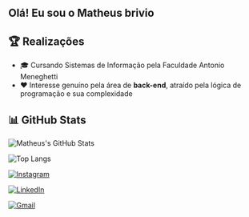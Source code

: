 ## Olá! Eu sou o Matheus brivio

## 🏆 Realizações

- 🎓 Cursando Sistemas de Informação pela Faculdade Antonio Meneghetti  
- ❤️ Interesse genuíno pela área de **back-end**, atraído pela lógica de programação e sua complexidade  

## 📊 GitHub Stats

![Matheus's GitHub Stats](https://github-readme-stats.vercel.app/api?username=matheusbrivio&show_icons=true&theme=tokyonight)

![Top Langs](https://github-readme-stats.vercel.app/api/top-langs/?username=matheusbrivio&layout=compact&theme=tokyonight)

[![Instagram](https://img.shields.io/badge/Instagram-%23E4405F.svg?&style=for-the-badge&logo=instagram&logoColor=white)](https://www.instagram.com/matheus_brivio/)

[![LinkedIn](https://img.shields.io/badge/LinkedIn-%230077B5.svg?&style=for-the-badge&logo=linkedin&logoColor=white)](https://www.linkedin.com/in/matheus-brivio-721535367)

[![Gmail](https://img.shields.io/badge/Gmail-D14836?style=for-the-badge&logo=gmail&logoColor=white)](mailto:matheusbriviodev@gmail.com)
